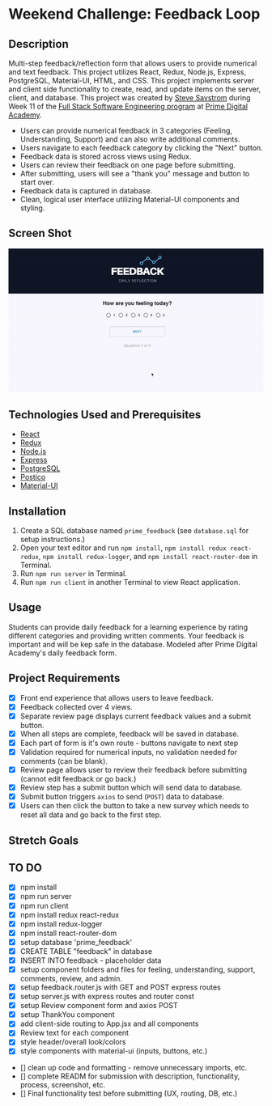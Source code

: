 # Weekend Challenge: Feedback Loop

## Description
Multi-step feedback/reflection form that allows users to provide numerical and text feedback. This project utilizes React, Redux, Node.js, Express, PostgreSQL, Material-UI, HTML, and CSS. This project implements server and client side functionality to create, read, and update items on the server, client, and database. This project was created by [Steve Savstrom](https://www.linkedin.com/in/stevesavstrom/) during Week 11 of the [Full Stack Software Engineering program](https://www.primeacademy.io/courses/engineering#curriculum) at [Prime Digital Academy](https://www.primeacademy.io/).

- Users can provide numerical feedback in 3 categories (Feeling, Understanding, Support) and can also write additional comments.
- Users navigate to each feedback category by clicking the "Next" button.
- Feedback data is stored across views using Redux.
- Users can review their feedback on one page before submitting.
- After submitting, users will see a "thank you" message and button to start over.
- Feedback data is captured in database.
- Clean, logical user interface utilizing Material-UI components and styling.

## Screen Shot
![Screen Shot](/public/images/screenshot.gif)

## Technologies Used and Prerequisites
- [React](https://reactjs.org/)
- [Redux](https://redux.js.org/)
- [Node.js](https://nodejs.org/en/)
- [Express](https://expressjs.com/)
- [PostgreSQL](https://www.postgresql.org/)
- [Postico](https://eggerapps.at/postico/)
- [Material-UI](https://material-ui.com/)

## Installation
1. Create a SQL database named `prime_feedback` (see `database.sql` for setup instructions.)
2. Open your text editor and run `npm install`, `npm install redux react-redux`, `npm install redux-logger`, and  `npm install react-router-dom` in Terminal.
3. Run `npm run server` in Terminal.
4. Run `npm run client` in another Terminal to view React application.

## Usage
Students can provide daily feedback for a learning experience by rating different categories and providing written comments. Your feedback is important and will be kep safe in the database. Modeled after Prime Digital Academy's daily feedback form.

## Project Requirements
- [x] Front end experience that allows users to leave feedback.
- [x] Feedback collected over 4 views.
- [x] Separate review page displays current feedback values and a submit button.
- [x] When all steps are complete, feedback will be saved in database.
- [x] Each part of form is it's own route - buttons navigate to next step
- [x] Validation required for numerical inputs, no validation needed for comments (can be blank).
- [x] Review page allows user to review their feedback before submitting (cannot edit feedback or go back.)
- [x] Review step has a submit button which will send data to database.
- [x] Submit button triggers `axios` to send (`POST`) data to database.
- [x] Users can then click the button to take a new survey which needs to reset all data and go back to the first step.

## Stretch Goals

## TO DO
- [x] npm install
- [x] npm run server
- [x] npm run client
- [x] npm install redux react-redux
- [x] npm install redux-logger
- [x] npm install react-router-dom
- [x] setup database 'prime_feedback'
- [x] CREATE TABLE "feedback" in database
- [x] INSERT INTO feedback - placeholder data
- [x] setup component folders and files for feeling, understanding, support, comments, review, and admin.
- [x] setup feedback.router.js with GET and POST express routes
- [x] setup server.js with express routes and router const
- [x] setup Review component form and axios POST
- [x] setup ThankYou component
- [x] add client-side routing to App.jsx and all components
- [x] Review text for each component
- [x] style header/overall look/colors
- [x] style components with material-ui (inputs, buttons, etc.)
- [] clean up code and formatting - remove unnecessary imports, etc.
- [] complete READM for submission with description, functionality, process, screenshot, etc.
- [] Final functionality test before submitting (UX, routing, DB, etc.)
